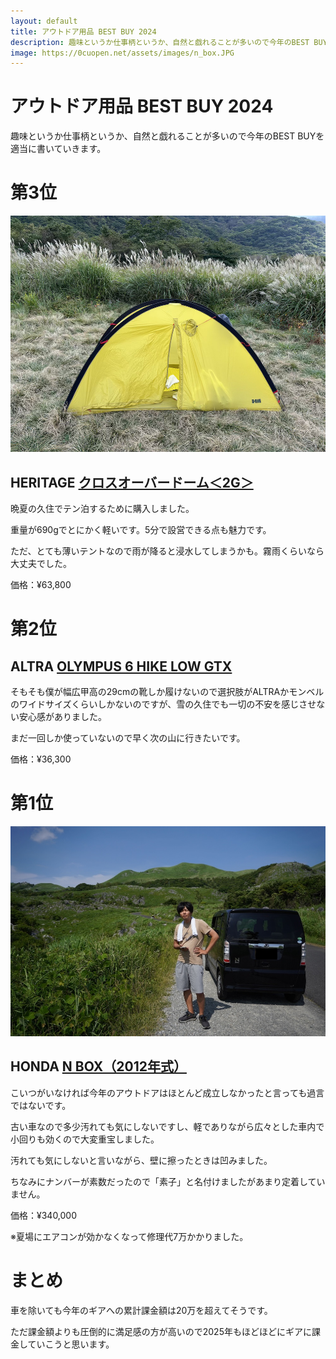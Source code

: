 ```yaml
---
layout: default
title: アウトドア用品 BEST BUY 2024
description: 趣味というか仕事柄というか、自然と戯れることが多いので今年のBEST BUYを適当に書いていきます。
image: https://0cuopen.net/assets/images/n_box.JPG
---
```


# アウトドア用品 BEST BUY 2024

趣味というか仕事柄というか、自然と戯れることが多いので今年のBEST BUYを適当に書いていきます。

# 第3位

<img src="assets/images/crossover_dome.jpg" class="blog_image">

## HERITAGE [クロスオーバードーム＜2G＞](https://heritage.co.jp/Gears/COD_2G.html)

晩夏の久住でテン泊するために購入しました。

重量が690gでとにかく軽いです。5分で設営できる点も魅力です。

ただ、とても薄いテントなので雨が降ると浸水してしまうかも。霧雨くらいなら大丈夫でした。

価格：¥63,800

# 第2位

## ALTRA [OLYMPUS 6 HIKE LOW GTX](https://altrafootwear.jp/products/olympushikelowgtx2m24fw)

そもそも僕が幅広甲高の29cmの靴しか履けないので選択肢がALTRAかモンベルのワイドサイズくらいしかないのですが、雪の久住でも一切の不安を感じさせない安心感がありました。

まだ一回しか使っていないので早く次の山に行きたいです。

価格：¥36,300

# 第1位

<img src="assets/images/n_box.JPG">

## HONDA [N BOX（2012年式）](https://www.honda.co.jp/auto-archive/nbox/2012/)

こいつがいなければ今年のアウトドアはほとんど成立しなかったと言っても過言ではないです。

古い車なので多少汚れても気にしないですし、軽でありながら広々とした車内で小回りも効くので大変重宝しました。

汚れても気にしないと言いながら、壁に擦ったときは凹みました。

ちなみにナンバーが素数だったので「素子」と名付けましたがあまり定着していません。

価格：¥340,000

※夏場にエアコンが効かなくなって修理代7万かかりました。

# まとめ

車を除いても今年のギアへの累計課金額は20万を超えてそうです。

ただ課金額よりも圧倒的に満足感の方が高いので2025年もほどほどにギアに課金していこうと思います。
